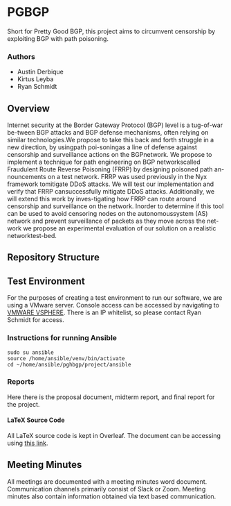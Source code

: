 # PGBGP

Short for Pretty Good BGP, this project aims to circumvent censorship by exploiting BGP with path poisoning.

### Authors
- Austin Derbique
- Kirtus Leyba
- Ryan Schmidt

## Overview
Internet security at the Border Gateway Protocol (BGP) level is a tug-of-war be-tween BGP attacks and BGP defense mechanisms, often relying on similar technologies.We propose to take this back and forth struggle in a new direction, by usingpath poi-soningas  a  line  of  defense  against  censorship  and  surveillance  actions  on  the  BGPnetwork.  We propose to implement a technique for path engineering on BGP networkscalled  Fraudulent  Route  Reverse  Poisoning  (FRRP)  by  designing  poisoned  path  an-nouncements on a test network.  FRRP was used previously in the Nyx framework tomitigate DDoS attacks.  We will test our implementation and verify that FRRP cansuccessfully mitigate DDoS attacks.  Additionally, we will extend this work by inves-tigating how FRRP can route around censorship and surveillance on the network.  Inorder to determine if this tool can be used to avoid censoring nodes on the autonomoussystem (AS) network and prevent surveillance of packets as they move across the net-work  we  propose  an  experimental  evaluation  of  our  solution  on  a  realistic  networktest-bed.

## Repository Structure

## Test Environment
For the purposes of creating a test environment to run our software, we are using a VMware server. Console access can be accessed by navigating to [VMWARE VSPHERE](https://max300.skizzerz.net/). There is an IP whitelist, so please contact Ryan Schmidt for access.

### Instructions for running Ansible
```
sudo su ansible
source /home/ansible/venv/bin/activate
cd ~/home/ansible/pghbgp/project/ansible
```

### Reports
Here there is the proposal document, midterm report, and final report for the project.

#### LaTeX Source Code
All LaTeX source code is kept in Overleaf. The document can be accessing using [this link](https://www.overleaf.com/project/60105ed23680dbbf31f56a52).
## Meeting Minutes
All meetings are documented with a meeting minutes word document. Communication channels primarily consist of Slack or Zoom. Meeting minutes also contain information obtained via text based communication. 
